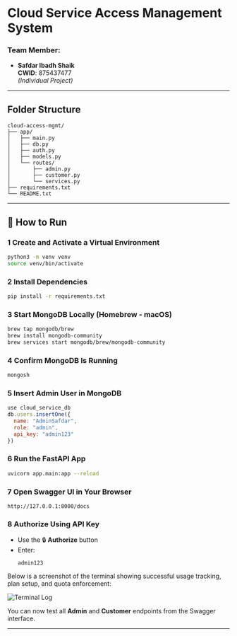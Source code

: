 #  Cloud Service Access Management System

### Team Member:
- **Safdar Ibadh Shaik**  
  **CWID**: 875437477  
  _(Individual Project)_

---

##  Folder Structure

```
cloud-access-mgmt/
├── app/
│   ├── main.py
│   ├── db.py
│   ├── auth.py
│   ├── models.py
│   └── routes/
│       ├── admin.py
│       ├── customer.py
│       └── services.py
├── requirements.txt
└── README.txt
```

---

## 🚀 How to Run

### 1 Create and Activate a Virtual Environment
```bash
python3 -m venv venv
source venv/bin/activate
```

### 2 Install Dependencies
```bash
pip install -r requirements.txt
```

### 3 Start MongoDB Locally (Homebrew - macOS)
```bash
brew tap mongodb/brew
brew install mongodb-community
brew services start mongodb/brew/mongodb-community
```

### 4 Confirm MongoDB Is Running
```bash
mongosh
```

### 5 Insert Admin User in MongoDB
```javascript
use cloud_service_db
db.users.insertOne({
  name: "AdminSafdar",
  role: "admin",
  api_key: "admin123"
})
```

### 6 Run the FastAPI App
```bash
uvicorn app.main:app --reload
```

### 7 Open Swagger UI in Your Browser
```
http://127.0.0.1:8000/docs
```

### 8 Authorize Using API Key
- Use the 🔒 **Authorize** button
- Enter:
  ```
  admin123
  ```
Below is a screenshot of the terminal showing successful usage tracking, plan setup, and quota enforcement:

![Terminal Log](terminal_log.png)

You can now test all **Admin** and **Customer** endpoints from the Swagger interface.

---

